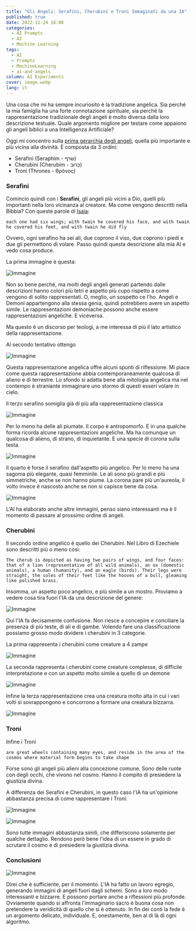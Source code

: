 ```yaml
---
title: "Gli Angeli: Serafini, Cherubini e Troni Immaginati da una IA"
published: true
date: 2022-11-24 16:00
categories:
  - AI Prompts
  - AI
  - Machine Learning
tags:
  - AI
  - Prompts
  - MachineLearning
  - ai-and-angels
column: AI Experiments
cover: image.webp
lang: it
---
```


Una cosa che mi ha sempre incuriosito è la tradizione angelica. Sia perché la mia famiglia ha una forte connotazione spirituale, sia perché la rappresentazione tradizionale degli angeli è molto diversa dalla loro descrizione testuale. Quale argomento migliore per testare come appaiono gli angeli biblici a una Intelligenza Artificiale?

Oggi mi concentro sulla [prima gerarchia degli angeli](https://en.wikipedia.org/wiki/Hierarchy_of_angels), quella più importante e più vicina alla divinità. È composta da 3 ordini:

- Serafini (Seraphim - שרף)
- Cherubini (Cherubim - כְּרוּב)
- Troni (Thrones - θρόνος)

### Serafini

Comincio quindi con i **Serafini**, gli angeli più vicini a Dio, quelli più importanti nella loro vicinanza al creatore. Ma come vengono descritti nella Bibbia? Con queste parole di [Isaia](<https://en.wikisource.org/wiki/Bible_(King_James)/Isaiah#6:1>):

```
each one had six wings; with twain he covered his face, and with twain he covered his feet, and with twain he did fly
```

Ovvero, ogni serafino ha sei ali, due coprono il viso, due coprono i piedi e due gli permettono di volare. Passo quindi questa descrizione alla mia AI e vedo cosa produce.

La prima immagine è questa:

![Immagine](./seraphim-1.webp)

Non so bene perché, ma molti degli angeli generati partendo dalle descrizioni hanno colori più tetri e aspetto più cupo rispetto a come vengono di solito rappresentati. O, meglio, un sospetto ce l'ho. Angeli e Demoni appartengono alla stessa genia, quindi potrebbero avere un aspetto simile. Le rappresentazioni demoniache possono anche essere rappresentazioni angeliche. E viceversa.

Ma questo è un discorso per teologi, a me interessa di più il lato artistico della rappresentazione.

Al secondo tentativo ottengo

![Immagine](./seraphim-2.webp)

Questa rappresentazione angelica offre alcuni spunti di riflessione. Mi piace come questa rappresentazione abbia contemporaneamente qualcosa di alieno e di terrestre. Lo sfondo si adatta bene alla mitologia angelica ma nel contempo è straniante immaginare uno stormo di questi esseri volare in cielo.

Il terzo serafino somiglia già di più alla rappresentazione classica

![Immagine](./seraphim-3.webp)

Per lo meno ha delle ali piumate. Il corpo è antropomorfo. E in una qualche forma ricorda alcune rappresentazioni angeliche. Ma ha comunque un qualcosa di alieno, di strano, di inquietante. E una specie di corona sulla testa.

![Immagine](./seraphim-4.webp)

Il quarto è forse il serafino dall'aspetto più angelico. Per lo meno ha una sagoma più elegante, quasi femminile. Le ali sono più grandi e più simmetriche, anche se non hanno piume. La corona pare più un'aureola, il volto invece è nascosto anche se non si capisce bene da cosa.

![Immagine](./seraphim.webp)

L'AI ha elaborato anche altre immagini, penso siano interessanti ma è il momento di passare al prossimo ordine di angeli.

### Cherubini

Il secondo ordine angelico è quello dei Cherubini. Nel Libro di Ezechiele sono descritti più o meno così:

```
The cherub is depicted as having two pairs of wings, and four faces: that of a lion (representative of all wild animals), an ox (domestic animals), a human (humanity), and an eagle (birds). Their legs were straight, the soles of their feet like the hooves of a bull, gleaming like polished brass.
```

Insomma, un aspetto poco angelico, e più simile a un mostro. Proviamo a vedere cosa tira fuori l'IA da una descrizione del genere:

![Immagine](./cherubim.webp)

Qui l'IA fa decisamente confusione. Non riesce a concepire e conciliare la presenza di più teste, di ali e di gambe. Volendo fare una classificazione possiamo grosso modo dividere i cherubini in 3 categorie.

La prima rappresenta i cherubini come creature a 4 zampe

![Immagine](./cherubim-4-zampe.webp)

La seconda rappresenta i cherubini come creature complesse, di difficile interpretazione e con un aspetto molto simile a quello di un demone

![Immagine](./cherubim-deforme.webp)

Infine la terza rappresentazione crea una creatura molto alta in cui i vari volti si sovrappongono e concorrono a formare una creatura bizzarra.

![Immagine](./cherubim-4-zampe.webp)

### Troni

Infine i Troni

```
are great wheels containing many eyes, and reside in the area of the cosmos where material form begins to take shape
```

Forse sono gli angeli più alieni alla concezione comune. Sono delle ruote con degli occhi, che vivono nel cosmo. Hanno il compito di presiedere la giustizia divina.

A differenza dei Serafini e Cherubini, in questo caso l'IA ha un'opinione abbastanza precisa di come rappresentare i Troni:

![Immagine](./thrones-collage-2.webp)

![Immagine](./thrones-collage-1.webp)

Sono tutte immagini abbastanza simili, che differiscono solamente per qualche dettaglio. Rendono però bene l'idea di un essere in grado di scrutare il cosmo e di presiedere la giustizia divina.

### Conclusioni

![Immagine](./image.webp)

Direi che è sufficiente, per il momento. L'IA ha fatto un lavoro egregio, generando immagini di angeli fuori dagli schemi. Sono a loro modo interessanti e bizzarre. E possono portare anche a riflessioni più profonde. Ovviamente quando si affronta l'immaginario sacro è buona cosa non pretendere la veridicità di quello che si è ottenuto. In fin dei conti la fede è un argomento delicato, individuale. E, onestamente, ben al di là di ogni algoritmo.
